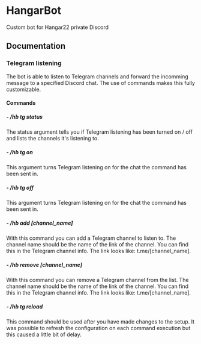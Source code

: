 # HangarBot
Custom bot for Hangar22 private Discord

## Documentation
### Telegram listening
The bot is able to listen to Telegram channels and forward the incomming message to a specified Discord chat. The use of commands makes this fully customizable.

#### Commands
##### - /hb tg status
  The status argument tells you if Telegram listening has been turned on / off and lists the channels it's listening to.

##### - /hb tg on
  This argument turns Telegram listening on for the chat the command has been sent in.

##### - /hb tg off
  This argument turns Telegram listening on for the chat the command has been sent in.

##### - /hb add [channel_name]
  With this command you can add a Telegram channel to listen to. The channel name should be the name of the link of the channel. You can find this in the Telegram channel info. The link looks like: t.me/[channel_name].

##### - /hb remove [channel_name]
  With this command you can remove a Telegram channel from the list. The channel name should be the name of the link of the channel. You can find this in the Telegram channel info. The link looks like: t.me/[channel_name].

##### - /hb tg reload
  This command should be used after you have made changes to the setup. It was possible to refresh the configuration on each command execution but this caused a little bit of delay.
